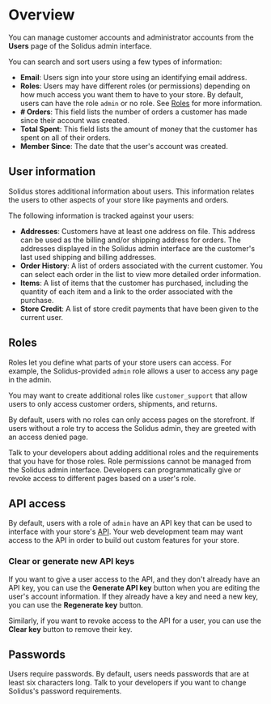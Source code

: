 # Overview

You can manage customer accounts and administrator accounts from the **Users**
page of the Solidus admin interface.

You can search and sort users using a few types of information:

- **Email**: Users sign into your store using an identifying email address.
- **Roles**: Users may have different roles (or permissions) depending on how
  much access you want them to have to your store. By default, users can have
  the role `admin` or no role. See [Roles](#roles) for more information.
- **# Orders**: This field lists the number of orders a customer has made since
  their account was created.
- **Total Spent**: This field lists the amount of money that the customer has
  spent on all of their orders.
- **Member Since**: The date that the user's account was created.

## User information

Solidus stores additional information about users. This information relates the
users to other aspects of your store like payments and orders.

The following information is tracked against your users:

- **Addresses**: Customers have at least one address on file. This address can
  be used as the billing and/or shipping address for orders. The addresses
  displayed in the Solidus admin interface are the customer's last used shipping
  and billing addresses.
- **Order History**: A list of orders associated with the current customer. You
  can select each order in the list to view more detailed order information.
- **Items**: A list of items that the customer has purchased, including the
  quantity of each item and a link to the order associated with the purchase.
- **Store Credit**: A list of store credit payments that have been given to the
  current user.

## Roles

Roles let you define what parts of your store users can access. For example, the
Solidus-provided `admin` role allows a user to access any page in the admin.

You may want to create additional roles like `customer_support` that allow users
to only access customer orders, shipments, and returns.

By default, users with no roles can only access pages on the storefront. If
users without a role try to access the Solidus admin, they are greeted with an
access denied page.

Talk to your developers about adding additional roles and the requirements that
you have for those roles. Role permissions cannot be managed from the Solidus
admin interface. Developers can programmatically give or revoke access to
different pages based on a user's role.

## API access

By default, users with a role of `admin` have an API key that can be used to
interface with your store's [API][api]. Your web development team may want
access to the API in order to build out custom features for your store.

### Clear or generate new API keys

If you want to give a user access to the API, and they don't already have an API
key, you can use the **Generate API key** button when you are editing the user's
account information. If they already have a key and need a new key, you can use
the **Regenerate key** button.

<!-- TODO:
  Add screenshot of the edit user screen of the admin.
-->

Similarly, if you want to revoke access to the API for a user, you can use the
**Clear key** button to remove their key.

[api]: https://en.wikipedia.org/wiki/Application_programming_interface

## Passwords

Users require passwords. By default, users needs passwords that are at least six
characters long. Talk to your developers if you want to change Solidus's
password requirements.
